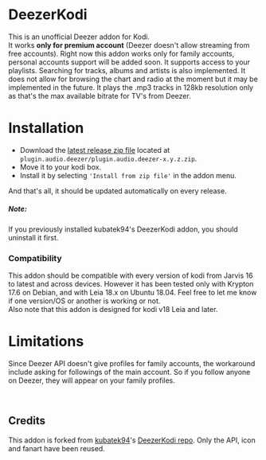 # DeezerKodi
This is an unofficial Deezer addon for Kodi.  
It works **only for premium account** (Deezer doesn't allow streaming from free accounts).
Right now this addon works only for family accounts, personal accounts support will be added soon.
It supports access to your playlists. Searching for tracks, albums and artists is also implemented.
It does not allow for browsing the chart and radio at the moment but it may be implemented in the future.
It plays the .mp3 tracks in 128kb resolution only as that's the max available bitrate for TV's from Deezer.


# Installation
* Download the [latest release zip file](https://raw.githubusercontent.com/Valentin271/DeezerKodi/master/plugin.audio.deezer/plugin.audio.deezer-0.0.7.zip) located at `plugin.audio.deezer/plugin.audio.deezer-x.y.z.zip`.
* Move it to your kodi box.
* Install it by selecting `'Install from zip file'` in the addon menu.

And that's all, it should be updated automatically on every release.

##### Note:
If you previously installed kubatek94's DeezerKodi addon, you should uninstall it first.

### Compatibility
This addon should be compatible with every version of kodi from Jarvis 16 to latest and across devices. However it has been tested only with Krypton 17.6 on Debian, and with Leia 18.x on Ubuntu 18.04.
Feel free to let me know if one version/OS or another is working or not.  
Also note that this addon is designed for kodi v18 Leia and later.

# Limitations
Since Deezer API doesn't give profiles for family accounts, the workaround include asking for followings of the main account.
So if you follow anyone on Deezer, they will appear on your family profiles.

<br>

## Credits
This addon is forked from [kubatek94](https://github.com/kubatek94)'s [DeezerKodi repo](https://github.com/kubatek94/DeezerKodi).
Only the API, icon and fanart have been reused.
